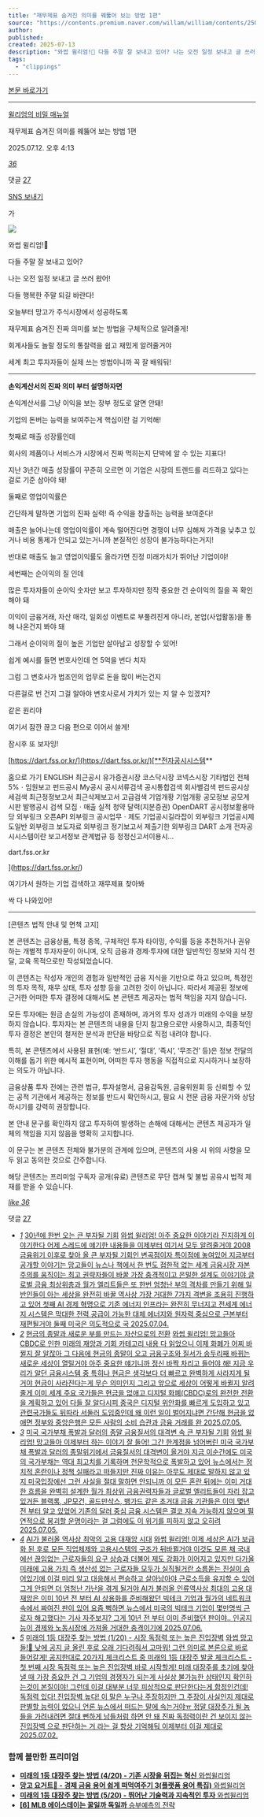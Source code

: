 ```yaml
---
title: "재무제표 숨겨진 의미를 꿰뚫어 보는 방법 1편"
source: "https://contents.premium.naver.com/willam/william/contents/250712161301545tb"
author:
published:
created: 2025-07-13
description: "와썹 윌리엄!🥭 다들 주말 잘 보내고 있어? 나는 오전 일정 보내고 글 쓰러 왔어! 다들 행복한 주말 되길 바란다!"
tags:
  - "clippings"
---
```

[본문 바로가기](https://contents.premium.naver.com/willam/william/contents/#ct)

---

[윌리엄의 비밀 매뉴얼](https://contents.premium.naver.com/willam/william/contents?categoryId=1977b6c80f7000duf)

재무제표 숨겨진 의미를 꿰뚫어 보는 방법 1편

2025.07.12. 오후 4:13

[*36*](https://contents.premium.naver.com/willam/william/contents/#)

댓글 [27](https://contents.premium.naver.com/willam/william/comment/250712161301545tb)

[SNS 보내기](https://contents.premium.naver.com/willam/william/contents/#)

가

![](https://scs-phinf.pstatic.net/MjAyNTA3MTJfMzAg/MDAxNzUyMzAxMDI1NjMx.oqV3tW_wqxoGkfWvmyhGxcQLz2oFQlfX_yBgq-w9cLwg.9oIiw82IP-aJP7eXsKpXfsghxsBNEcMv6wYPM5OHtQkg.PNG/%EC%9C%8C%EB%A6%AC%EC%97%84%EC%9D%98_%EB%B9%84%EB%B0%80_%EB%A7%A4%EB%89%B4%EC%96%BC.png?type=w800)

와썹 윌리엄!🥭

다들 주말 잘 보내고 있어?

나는 오전 일정 보내고 글 쓰러 왔어!

다들 행복한 주말 되길 바란다!

오늘부터 망고가 주식시장에서 성공하도록

재무제표 숨겨진 진짜 의미를 보는 방법을 구체적으로 알려줄게!

회계사들도 놀랄 정도의 통찰력을 쉽고 재밌게 알려줄거야

세계 최고 투자자들이 실제 쓰는 방법이니까 꼭 잘 배워둬!

---

**손익계산서의 진짜 의미 부터 설명하자면**

손익계산서를 그냥 이익을 보는 장부 정도로 알면 안돼!

기업의 돈버는 능력을 보여주는게 핵심이란 걸 기억해!

첫째로 매출 성장률인데

회사의 제품이나 서비스가 시장에서 진짜 먹히는지 단박에 알 수 있는 지표다!

지난 3년간 매출 성장률이 꾸준히 오르면 이 기업은 시장의 트렌드를 리드하고 있다는 걸로 기준 삼아야 돼!

둘째로 영업이익률은

간단하게 말하면 기업의 진짜 실력! 즉 수익을 창출하는 능력을 보여준다!

매출은 늘어나는데 영업이익률이 계속 떨어진다면 경쟁이 너무 심해져 가격을 낮추고 있거나 비용 통제가 안되고 있는거니까 본질적인 성장이 불가능하다는거지!

반대로 매출도 늘고 영업이익률도 올라가면 진정 미래가치가 뛰어난 기업이야!

세번째는 순이익의 질 인데

많은 투자자들이 순이익 숫자만 보고 투자하지만 정작 중요한 건 순이익의 질을 꼭 확인해야 돼

이익이 금융거래, 자산 매각, 일회성 이벤트로 부풀려진게 아니라, 본업(사업활동)을 통해 나온건지 봐야 돼

그래서 순이익의 질이 높은 기업만 살아남고 성장할 수 있어!

쉽게 예시를 들면 변호사인데 연 5억을 번다 치자

그럼 그 변호사가 법조인의 업무로 돈을 많이 버는건지

다른걸로 번 건지 그걸 알아야 변호사로서 가치가 있는 지 알 수 있겠지?

같은 원리야

여기서 잠깐 끊고 다음 편으로 이어서 쓸게!

잠시후 또 보자잉!

[https://dart.fss.or.kr/](https://dart.fss.or.kr/)[**전자공시시스템**

홈으로 가기 ENGLISH 최근공시 유가증권시장 코스닥시장 코넥스시장 기타법인 전체 5%ㆍ임원보고 펀드공시 My공시 공시서류검색 공시통합검색 회사별검색 펀드공시상세검색 최근정정보고서 최근삭제보고서 고급검색 기업개황 기업개황 공모정보 공모게시판 발행공시 검색 모집ㆍ매출 실적 청약 달력(지분증권) OpenDART 공시정보활용마당 외부링크 오픈API 외부링크 공시업무ㆍ제도 기업공시길라잡이 외부링크 기업공시제도일반 외부링크 보도자료 외부링크 정기보고서 제출기한 외부링크 DART 소개 전자공시시스템이란 보고서정보 관계법규 등 정정신고서이용시...

dart.fss.or.kr

](https://dart.fss.or.kr/)

여기가서 원하는 기업 검색하고 재무제표 찾아봐

싹 다 나와있어!

---

\[콘텐츠 법적 안내 및 면책 고지\]

본 콘텐츠는 금융상품, 특정 종목, 구체적인 투자 타이밍, 수익률 등을 추천하거나 권유하는 개별적 투자자문이 아니며, 오직 금융과 경제·투자에 대한 일반적인 정보와 지식 전달, 교육 목적으로만 작성되었습니다.

이 콘텐츠는 작성자 개인의 경험과 일반적인 금융 지식을 기반으로 하고 있으며, 특정인의 투자 목적, 재무 상태, 투자 성향 등을 고려한 것이 아닙니다. 따라서 제공된 정보에 근거한 어떠한 투자 결정에 대해서도 본 콘텐츠 제공자는 법적 책임을 지지 않습니다.

모든 투자에는 원금 손실의 가능성이 존재하며, 과거의 투자 성과가 미래의 수익을 보장하지 않습니다. 투자자는 본 콘텐츠의 내용을 단지 참고용으로만 사용하시고, 최종적인 투자 결정은 본인의 철저한 분석과 판단을 바탕으로 직접 내려야 합니다.

특히, 본 콘텐츠에서 사용된 표현(예: ‘반드시’, ‘절대’, ‘즉시’, ‘무조건’ 등)은 정보 전달의 이해를 돕기 위한 예시적 표현이며, 어떠한 투자 행동을 직접적으로 지시하거나 보장하는 의도가 아닙니다.

금융상품 투자 전에는 관련 법규, 투자설명서, 금융감독원, 금융위원회 등 신뢰할 수 있는 공적 기관에서 제공하는 정보를 반드시 확인하시고, 필요 시 전문 금융 자문가와 상담하시기를 강력히 권장합니다.

본 안내 문구를 확인하지 않고 투자하여 발생하는 손해에 대해서는 콘텐츠 제공자가 일체의 책임을 지지 않음을 명확히 고지합니다.

이 문구는 본 콘텐츠 전체와 불가분의 관계에 있으며, 콘텐츠의 사용 시 위의 사항을 모두 읽고 동의한 것으로 간주합니다.

해당 콘텐츠는 프리미엄 구독자 공개(유료) 콘텐츠로 무단 캡쳐 및 불법 공유시 법적 제재를 받을 수 있습니다.

[*like* *36*](https://contents.premium.naver.com/willam/william/contents/#)

댓글 [27](https://contents.premium.naver.com/willam/william/comment/250712161301545tb)

- [*1*](https://contents.premium.naver.com/willam/william/contents/250704174645210cv)
	[30년에 한번 오는 큰 부자될 기회](https://contents.premium.naver.com/willam/william/contents/250704174645210cv)
	[
	와썹 윌리엄! 아주 중요한 이야기라 진지하게 이야기한다 어제 스레드에 얘기한 내용들을 이제부터 여기서 모두 알려줄거야 2008 금융위기 이후로 찾아 올 큰 부자될 기회인 변곡점이자 특이점에 놓여있어 지금부터 공개할 이야기는 망고들이 뉴스나 책에서 한 번도 접한적 없는 세계 금융시장 자본주의를 움직이는 최고 권략자들이 바꿀 가장 충격적이고 은밀한 설계도 이야기야 글로벌 금융 최상위층과 월가 엘리트들은 또 한번 엄청난 부의 격차를 만들기 위해 일반인들이 아는 세상을 완전히 바꿀 역사상 가장 거대한 7가지 격변을 조용히 진행하고 있어 첫째 AI 경제 혁명으로 기존 에너지 인프라는 완전히 무너지고 전세계 에너지 시스템은 막대한 전력 공급이 가능한 대체 에너지와 원자력 중심으로 근본부터 재편될거야 둘째 미국은 의도적으로 국
	2025.07.04.](https://contents.premium.naver.com/willam/william/contents/250704174645210cv)
- [*2*](https://contents.premium.naver.com/willam/william/contents/250704232927939rn)
	[현금의 종말과 새로운 부를 만드는 자산으로의 전환](https://contents.premium.naver.com/willam/william/contents/250704232927939rn)
	[
	와썹 윌리엄! 망고들아 CBDC로 인한 미래의 재앙과 기회 카테고리 내용 다 읽었으니 이제 화폐가 어찌 바뀔지 잘 알잖아 그 다음에 현금의 종말이 오고 금융구조와 질서가 송두리째 바뀌는 새로운 세상이 열릴거야 아주 중요한 얘기니까 정신 바짝 차리고 들어야 해! 지금 우리가 알던 금융시스템 중 특히나 현금은 생각보다 더 빠르고 완벽하게 사라지게 될거야 현금이 사라진다는게 무슨 의미인지 그리고 앞으로 세상이 어떻게 바뀔지 알려줄게 이미 세계 주요 국가들은 현금을 없애고 디지털 화폐(CBDC)로의 완전한 전환을 계획하고 있어 다들 잘 알다시피 중국은 디지털 위안화를 빠르게 도입하고 있고 관련국가들도 뒤따라 서둘러 도입중인데 왜 이런 일이 벌어지냐면 간단해 현금을 없애면 정부와 중앙은행은 모든 사람의 소비 습관과 금융 거래를 완
	2025.07.05.](https://contents.premium.naver.com/willam/william/contents/250704232927939rn)
- [*3*](https://contents.premium.naver.com/willam/william/contents/250704225635581br)
	[미국 국가부채 폭발과 달러의 종말 금융질서의 대격변 속 큰 부자될 기회](https://contents.premium.naver.com/willam/william/contents/250704225635581br)
	[
	와썹 윌리엄! 망고들아 이제부터 하는 이야기 잘 들어! 그간 한계점을 넘어버린 미국 국가부채 폭발과 달러의 종말위기에서 금융질서의 대격변이 올거야 지금 이순간에도 미국의 국가부채는 역대 최고치를 기록하며 천문학적으로 폭발하고 있어 뉴스에서는 정치적 혼란이나 정책 실패라고 떠들지만 진짜 이유는 아무도 제대로 말하지 않고 있지 미국입장에선 그런 사실을 절대 말하면 안되니까 이 모든 혼란 뒤에는 이미 거대한 흐름을 완벽히 설계한 월가 최상위 금융권력자들과 글로벌 엘리트들이 자리 잡고 있거든 블랙록, JP모건, 골드만삭스, 뱅가드 같은 초거대 금융 기관들은 이미 몇년 전 부터 알고 있었어 기존의 달러 중심 금융 시스템은 결코 지속 가능하지 않으며 필연적으로 붕괴할 운명이라는 걸 그럼에도 이 위기를 피하지 않고 오히려
	2025.07.05.](https://contents.premium.naver.com/willam/william/contents/250704225635581br)
- [*4*](https://contents.premium.naver.com/willam/william/contents/250705011723138ag)
	[AI가 불러올 역사상 최악의 고용 대재앙 시대](https://contents.premium.naver.com/willam/william/contents/250705011723138ag)
	[
	와썹 윌리엄! 이제 세상은 AI가 보급화 된 후로 모든 직업체제와 고용시스템의 구조가 뒤바뀔거야 이것도 모른 채 국내에선 끊임없는 근로자들의 요구 상승과 더불어 제도 강화가 이어지고 있지만 다가올 미래에 고용 가치 즉 생산성 없는 근로자들 모두가 실직될거란 소름돋는 진실이 숨어있기에 이걸 미리 알고 대응해서 편승하고 살아남아야 근로소득을 유지할 수 있어 그게 안되면 더 엄청난 가난을 겪게 될거야 AI가 불러올 인류역사상 최대의 고용 대재앙은 이미 10년 전 부터 AI 상용화를 준비해왔던 빅테크 기업과 월가의 네트워크 속에서 짜여진 판이 있어 요즘 뻑하면 뉴스에서 미국의 빅테크 기업이 몇만명씩 근로자 해고했다는 기사 자주보지? 그게 10년 전 부터 이미 준비했던 판이야.. 인공지능이 경제와 노동시장에 가져올 거대한 충격이기에
	2025.07.06.](https://contents.premium.naver.com/willam/william/contents/250705011723138ag)
- [*5*](https://contents.premium.naver.com/willam/william/contents/250702173554180vg)
	[미래의 1등 대장주 찾는 방법 (1/20) - 시장 독점력 또는 높은 진입장벽](https://contents.premium.naver.com/willam/william/contents/250702173554180vg)
	[
	와썹 망고들!🥭 낮에 공지 글 올린 후로 오래 기다려줘서 고마워! 그런 의미로 본론으로 바로 들어갈게! 공지한대로 20가지 체크리스트 중 미래의 1등 대장주 발굴 체크리스트 - 첫 번째 시장 독점력 또는 높은 진입장벽 바로 시작할게! 미래 대장주를 초기에 찾아낼 때 가장 중요한 건 그 기업의 경쟁자가 되는게 사실상 불가능한 상태인지 확인하는것이 본질이야! 그런데 이걸 대부분 너무 피상적으로 판단한다는게 함정인건데! 독점력 있다! 진입장벽 높다! 이 말은 누구나 주장하지만 그 주장이 사실인지 제대로 판별할 능력이 없으니 언론 뉴스에서 떠드는 말에 속는거야ㅠ 정말 대장주가 될 놈들을 가려내려면 절대 뻔하게 남들처럼 하면 안 돼 진짜 독점력이란 건 보이지 않는 진입장벽 으로 판단하는 거 라는 걸 항상 기억해둬 이제부터 이걸 제대로
	2025.07.02.](https://contents.premium.naver.com/willam/william/contents/250702173554180vg)

### 함께 볼만한 프리미엄

- [
	**미래의 1등 대장주 찾는 방법 (4/20) - 기존 시장을 뒤집는 혁신**
	와썹윌리엄
	](https://contents.premium.naver.com/willam/william/contents/250707110249184xy?from=news_arp_in_cp)
- [
	**망고 요거트🥭 - 경제 금융 용어 쉽게 떠먹여주기 3(플랫폼 용어 특집)**
	와썹윌리엄
	](https://contents.premium.naver.com/willam/william/contents/250710120751099bm?from=news_arp_article)
- [
	**미래의 1등 대장주 찾는 방법 (5/20) - 뛰어난 기술력과 지속적인 투자**
	와썹윌리엄
	](https://contents.premium.naver.com/willam/william/contents/250711165248817vw?from=news_arp_article)
- [
	**\[6\] MLB 에이스데이는 꿀일까 독일까**
	승부예측의 전략
	](https://contents.premium.naver.com/cherish/tip/contents/250710235755863cj?from=news_arp_global)